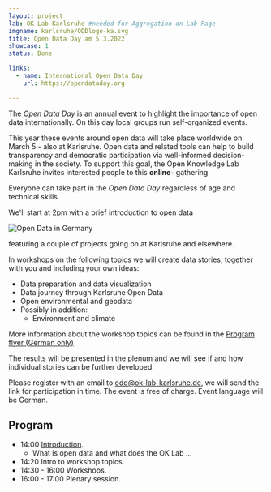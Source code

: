 ```yaml
---
layout: project
lab: OK Lab Karlsruhe #needed for Aggregation on Lab-Page
imgname: karlsruhe/ODDlogo-ka.svg
title: Open Data Day am 5.3.2022
showcase: 1
status: Done

links:
  - name: International Open Data Day
    url: https://opendataday.org

---
```


The *Open Data Day* is an annual event to highlight the importance of open data internationally. On this day local groups run self-organized events. 

This year these events around open data will take place worldwide on March 5 - also at Karlsruhe.
Open data and related tools can help to build transparency and democratic participation via well-informed decision-making in the society. To support this goal, the Open Knowledge Lab Karlsruhe invites interested people to this **online-** gathering.


Everyone can take part in the *Open Data Day* regardless of age and technical skills.


We'll start at 2pm with a brief introduction to open data

![Open Data in Germany](/data/2022/opendata-d.jpg)

featuring a couple of projects going on at Karlsruhe and elsewhere.

In workshops on the following topics we will create data stories, together with you and including your own ideas:
 
 * Data preparation and data visualization
 * Data journey through Karlsruhe Open Data
 * Open environmental and geodata
 * Possibly in addition:
    * Environment and climate 

More information about the workshop topics can be found in the [Program flyer (German only)](/data/2022/oddWorkshops.pdf)

The results will be presented in the plenum and we will see if and how individual stories can be further developed.

Please register with an email to [odd@ok-lab-karlsruhe.de](mailto:odd@ok-lab-karlsruhe.de), we will send the link for participation in time. The event is free of charge. Event language will be German.

## Program
 * 14:00 [Introduction](/data/2022/oddIntro.pdf).
   * What is open data and what does the OK Lab ...
 * 14:20 Intro to workshop topics.
 * 14:30 - 16:00 Workshops.
 * 16:00 - 17:00 Plenary session.


